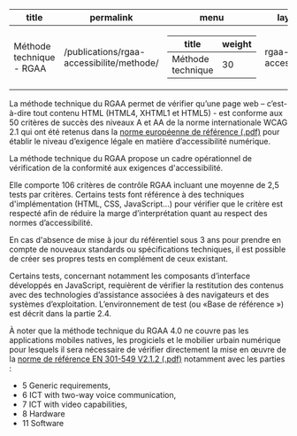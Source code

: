 
<!-- Table pour publication sur numerique.gouv.fr : organisation des pages en fonction de la valeur de weight -->

<div id="readme" class="Box-body readme blob js-code-block-container p-5 p-xl-6 gist-border-0">
    <article class="markdown-body entry-content container-lg" itemprop="text"><table data-table-type="yaml-metadata">
  <thead>
  <tr>
  <th>title</th>
  <th>permalink</th>
  <th>menu</th>
  <th>layout</th>
  </tr>
  </thead>
  <tbody>
  <tr>
  <td><div>Méthode technique - RGAA</div></td>
  <td><div>/publications/rgaa-accessibilite/methode/</div></td>
  <td><div><table>
  <thead>
  <tr>
  <th>title</th>
  <th>weight</th>
  </tr>
  </thead>
  <tbody>
  <tr>
  <td><div>Méthode technique</div></td>
  <td><div>30</div></td>
  </tr>
  </tbody>
</table>
</div></td>
  <td><div>rgaa-accessibilite</div></td>
  </tr>
  </tbody>
</table>
      
<!-- Début de la page RGAA --> 
      
<p>La méthode technique du RGAA permet de vérifier qu’une page web – c’est-à-dire tout contenu HTML (HTML4, XHTML1 et HTML5) - est conforme aux 50 critères de succès des niveaux A et AA de la norme internationale WCAG 2.1 qui ont été retenus dans la <a href="https://www.etsi.org/deliver/etsi_en/301500_301599/301549/02.01.02_60/en_301549v020102p.pdf" rel="nofollow">norme européenne de référence (.pdf)</a> pour établir le niveau d’exigence légale en matière d’accessibilité numérique.</p>
<p>La méthode technique du RGAA propose un cadre opérationnel de vérification de la conformité aux exigences d'accessibilité.</p>
<p>Elle comporte 106 critères de contrôle RGAA incluant une moyenne de 2,5 tests par critères. Certains tests font référence à des techniques d'implémentation (HTML, CSS, JavaScript...) pour vérifier que le critère est respecté afin de réduire la marge d’interprétation quant au respect des normes d’accessibilité.</p>
<p>En cas d'absence de mise à jour du référentiel sous 3 ans pour prendre en compte de nouveaux standards ou spécifications techniques, il est possible de créer ses propres tests en complément de ceux existant.</p>
<p>Certains tests, concernant notamment les composants d’interface développés en JavaScript, requièrent de vérifier la restitution des contenus avec des technologies d’assistance associées à des navigateurs et des systèmes d’exploitation. L’environnement de test (ou «Base de référence ») est décrit dans la partie 2.4.</p>
<p>À noter que la méthode technique du RGAA 4.0 ne couvre pas les applications mobiles natives, les progiciels et le mobilier urbain numérique pour lesquels il sera nécessaire de vérifier directement la mise en œuvre de la <a href="https://www.etsi.org/deliver/etsi_en/301500_301599/301549/02.01.02_60/en_301549v020102p.pdf" rel="nofollow">norme de référence EN 301-549 V2.1.2 (.pdf)</a> notamment avec les parties :</p>
<ul>
<li>5 Generic requirements,</li>
<li>6 ICT with two-way voice communication,</li>
<li>7 ICT with video capabilities,</li>
<li>8 Hardware</li>
<li>11 Software</li>
</ul>
</article>
  </div>
  
